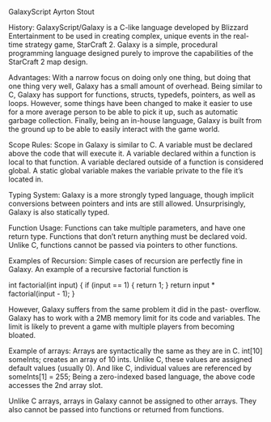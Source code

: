 GalaxyScript
Ayrton Stout


History: 
GalaxyScript/Galaxy is a C-like language developed by Blizzard Entertainment to be used in creating complex, unique events in the real-time strategy game, StarCraft 2. Galaxy is a simple, procedural programming language designed purely to improve the capabilities of the StarCraft 2 map design.


Advantages: 
With a narrow focus on doing only one thing, but doing that one thing very well, Galaxy has a small amount of overhead. Being similar to C, Galaxy has support for functions, structs, typedefs, pointers, as well as loops. However, some things have been changed to make it easier to use for a more average person to be able to pick it up, such as automatic garbage collection. Finally, being an in-house language, Galaxy is built from the ground up to be able to easily interact with the game world. 


Scope Rules: 
Scope in Galaxy is similar to C. A variable must be declared above the code that will execute it. A variable declared within a function is local to that function. A variable declared outside of a function is considered global. A static global variable makes the variable private to the file it’s located in.


Typing System: 
Galaxy is a more strongly typed language, though implicit conversions between pointers and ints are still allowed. Unsurprisingly, Galaxy is also statically typed.


Function Usage: 
Functions can take multiple parameters, and have one return type. Functions that don’t return anything must be declared void. Unlike C, functions cannot be passed via pointers to other functions.


Examples of Recursion:
Simple cases of recursion are perfectly fine in Galaxy. An example of a recursive factorial function is

int factorial(int input)
{
     if (input == 1) {
          return 1;
     }
     return input * factorial(input - 1);
}

However, Galaxy suffers from the same problem it did in the past- overflow. Galaxy has to work with a 2MB memory limit for its code and variables. The limit is likely to prevent a game with multiple players from becoming bloated. 


Example of arrays: 
Arrays are syntactically the same as they are in C. 
int[10] someInts;
creates an array of 10 ints. Unlike C, these values are assigned default values (usually 0). And like C, individual values are referenced by
someInts[1] = 255;
Being a zero-indexed based language, the above code accesses the 2nd array slot.

Unlike C arrays, arrays in Galaxy cannot be assigned to other arrays. They also cannot be passed into functions or returned from functions.


